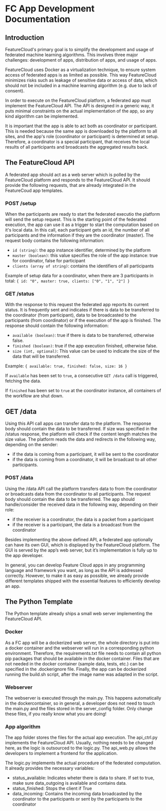 # FC App Development Documentation

## Introduction

FeatureCloud's primary goal is to simplify the development and usage of federated machine learning algorithms. This involves three major challenges: development of apps, distribution of apps, and usage of apps.

FeatureCloud uses Docker as a virtualization technique, to ensure system access of federated apps is as limited as possible. This way FeatureCloud minimizes risks such as leakage of sensitive data or access of data, which should not be included in a machine learning algorithm (e.g. due to lack of consent). 

In order to execute on the FeatureCloud platform, a federated app must implement the FeatureCloud API. The API is designed in a generic way, it puts minimal constraints on the actual implementation of the app, so any kind algorithm can be implemented.

It is important that the app is able to act both as coordinator or participant. This is needed because the same app is downloaded by the platform to all sites, and the app's role (coordinator or participant) is determined at setup. Therefore, a coordinator is a special participant, that receives the local results of all participants and broadcasts the aggregated results back.

## The FeatureCloud API

A federated app should act as a web server which is polled by the FeatureCloud platform and responds to the FeatureCloud API. It should provide the following requests, that are already integrated in the FeatureCoud app templates.

### POST /setup
When the participants are ready to start the federated executio the platform will send the setup request.
This is the starting point of the federated execution, the app can use it as a trigger to start the computation based on it's local data.
In this call, each participant gets an id, the number of all participants and the information if they are the coordinator (master).
The request body contains the following information:
- `id (string)`: the app instance identifier, determined by the platform
- `master (boolean)`: this value specifies the role of the app instance: true for coordinator, false for participant
- `clients (array of string)`: contains the identifiers of all participants
 
Example of setup data for a coordinator, when there are 3 participants in total:
`{
  id: "0",
  master: true,
  clients: ["0", "1", "2"]
}`
 
### GET /status

With the response to this request the federated app reports its current status. It is frequently sent and  indicates if there is data to be transferred to the coordinator (from participant), data to be broadcasted to the participants (from coordinator) or if the execution of the app is finished.
The	response should contain the following information:
- `available (boolean)`: true if there is data to be transferred, otherwise false.
- `finished (boolean)`: true if the app execution finished, otherwise false.
- `size (int, optional)`: This value can be used to indicate the size of the data that will be transferred.
 
Example:
`{
  available: true,
  finished: false,
  size: 16
}`

If `available` has been set to `true`, a consecutive `GET /data` call is triggered, fetching the data.

If `finished` has been set to `true` at the coordinator instance, all containers of the workflow are shut down.
 
## GET /data

Using this API call apps can transfer data to the platform.
The response body should contain the data to be transferred. If size was specified in the /status response, the platform will check if the content length matches the size value.
The platform reads the data and redirects in the following way, depending on the sender: 
- if the data is coming from a participant, it will be sent to the coordinator
- if the data is coming from a coordinator, it will be broadcast to all other participants.
 
### POST /data

Using the /data API call the platform transfers data to from the coordinator or broadcasts data from the coordinator to all participants.
The request body should contain the data to be transferred.
The app should handle/consider the received data in the following way, depending on their role:
 - if the receiver is a coordinator, the data is a packet from a participant
 - if the receiver is a participant, the data is a broadcast from the coordinator
 
Besides implementing the above defined API, a federated app optionally can have its own GUI, which is displayed by the FeatureCloud platform.
The GUI is served by the app’s web server, but it’s implementation is fully up to the app developer.

In general, you can develop Feature Cloud apps in any programming language and framework you want, as long as the API is addressed correctly. However, to make it as easy as possible, we already provide different templates shipped with the essential features to efficiently develop an app.

## The Python Template

The Python template already ships a small web server implementing the FeatureCloud API.

### Docker
As a FC app will be a dockerized web server, the whole directory is put into a docker container and the webserver will run in a corresponding python environment. Therefore, the requirements.txt file needs to contain all python pip packages that should be available in the docker container. Files that are not needed in the docker container (sample data, tests, etc.) can be specified in the .dockerignore file. Finally, the app can be dockerized running the build.sh script, after the image name was adapted in the script.

### Webserver
The webserver is executed through the main.py. This happens automatically in the dockercontainer, so in general, a developer does not need to touch the main.py and the files stored in the server_config folder. Only change these files, if you really know what you are doing!

### App algorithm
The app folder stores the files for the actual app execution. The api_ctrl.py implements the FeatureCloud API. Usually, nothing needs to be changed here, as the logic is outsourced to the logic.py. The api_web.py allows the developers to implement a frontend for the application.

The logic.py implements the actual procedure of the federated computation. It already provides the necessary variables:
- status_available: Indicates wheter there is data to share. If set to true, make sure data_outgoing is available and contains data.
- status_finished: Stops the client if True
- data_incoming: Contains the incoming data broadcasted by the coordinator to the participants or sent by the participants to the coordinator




